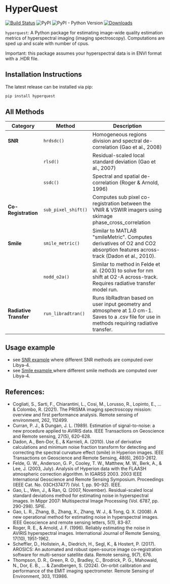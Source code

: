 # HyperQuest

[![Build Status](https://github.com/brentwilder/hyperquest/actions/workflows/pytest.yml/badge.svg)](https://github.com/brentwilder/hyperquest/actions/workflows/pytest.yml)
![PyPI](https://img.shields.io/pypi/v/hyperquest)
![PyPI - Python Version](https://img.shields.io/pypi/pyversions/hyperquest)
[![Downloads](https://pepy.tech/badge/hyperquest)](https://pepy.tech/project/hyperquest)


`hyperquest`: A Python package for estimating image-wide quality estimation metrics of hyperspectral imaging (imaging spectroscopy). Computations are sped up and scale with number of cpus.

Important: this package assumes your hyperspectral data is in ENVI format with a .HDR file.



## Installation Instructions

The latest release can be installed via pip:

```bash
pip install hyperquest
```


## All Methods

| **Category**             | **Method**                 | **Description**                                                                                                                               |
|--------------------------|----------------------------|-----------------------------------------------------------------------------------------------------------------------------------------------|
| **SNR**                  | `hrdsdc()`                 | Homogeneous regions division and spectral de-correlation (Gao et al., 2008)                                                                   |
|                          | `rlsd()`                   | Residual-scaled local standard deviation (Gao et al., 2007)                                                                                   |
|                          | `ssdc()`                   | Spectral and spatial de-correlation (Roger & Arnold, 1996)                                                                                    |
| **Co-Registration**      | `sub_pixel_shift()`        | Computes sub pixel co-registration between the VNIR & VSWIR imagers using skimage phase_cross_correlation                                     |
| **Smile**                | `smile_metric()`           | Similar to MATLAB "smileMetric". Computes derivatives of O2 and CO2 absorption features across-track (Dadon et al., 2010).                    |
|                          | `nodd_o2a()`               | Similar to method in Felde et al. (2003) to solve for nm shift at O2-A across-track. Requires radiative transfer model run.                   |
| **Radiative Transfer**   | `run_libradtran()`         | Runs libRadtran based on user input geometry and atmosphere at 1.0 cm-1. Saves to a .csv file for use in methods requiring radiative transfer.|




## Usage example

- see [SNR example](tutorials/example_using_EMIT.ipynb) where different SNR methods are computed over Libya-4.
- see [Smile example ](tutorials/testing_smile_methods.ipynb) where different smile methods are computed over Libya-4.




## References:

- Cogliati, S., Sarti, F., Chiarantini, L., Cosi, M., Lorusso, R., Lopinto, E., ... & Colombo, R. (2021). The PRISMA imaging spectroscopy mission: overview and first performance analysis. Remote sensing of environment, 262, 112499.
- Curran, P. J., & Dungan, J. L. (1989). Estimation of signal-to-noise: a new procedure applied to AVIRIS data. IEEE Transactions on Geoscience and Remote sensing, 27(5), 620-628.
- Dadon, A., Ben-Dor, E., & Karnieli, A. (2010). Use of derivative calculations and minimum noise fraction transform for detecting and correcting the spectral curvature effect (smile) in Hyperion images. IEEE Transactions on Geoscience and Remote Sensing, 48(6), 2603-2612.
- Felde, G. W., Anderson, G. P., Cooley, T. W., Matthew, M. W., Berk, A., & Lee, J. (2003, July). Analysis of Hyperion data with the FLAASH atmospheric correction algorithm. In IGARSS 2003. 2003 IEEE International Geoscience and Remote Sensing Symposium. Proceedings (IEEE Cat. No. 03CH37477) (Vol. 1, pp. 90-92). IEEE.
- Gao, L., Wen, J., & Ran, Q. (2007, November). Residual-scaled local standard deviations method for estimating noise in hyperspectral images. In Mippr 2007: Multispectral Image Processing (Vol. 6787, pp. 290-298). SPIE.
- Gao, L. R., Zhang, B., Zhang, X., Zhang, W. J., & Tong, Q. X. (2008). A new operational method for estimating noise in hyperspectral images. IEEE Geoscience and remote sensing letters, 5(1), 83-87.
- Roger, R. E., & Arnold, J. F. (1996). Reliably estimating the noise in AVIRIS hyperspectral images. International Journal of Remote Sensing, 17(10), 1951-1962.
- Scheffler, D., Hollstein, A., Diedrich, H., Segl, K., & Hostert, P. (2017). AROSICS: An automated and robust open-source image co-registration software for multi-sensor satellite data. Remote sensing, 9(7), 676.
- Thompson, D. R., Green, R. O., Bradley, C., Brodrick, P. G., Mahowald, N., Dor, E. B., ... & Zandbergen, S. (2024). On-orbit calibration and performance of the EMIT imaging spectrometer. Remote Sensing of Environment, 303, 113986.